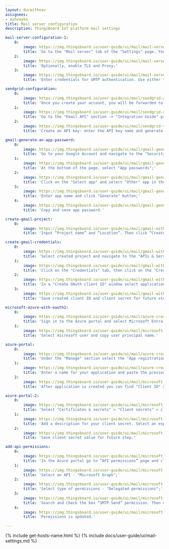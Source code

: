 ```yaml
---
layout: docwithnav
assignees:
- ashvayka
title: Mail server configuration
description: ThingsBoard IoT platform mail settings

mail-server-configuration-1:
    0:
        image: https://img.thingsboard.io/user-guide/ui/mail/mail-server-configuration-1-ce.png
        title: 'Go to the "Mail server" tab of the "Settings" page. You will be taken directly to the mail server settings. Fill in the "Mail From" field, select an SMTP provider, and proceed to the connection settings: choose the SMTP protocol, specify host and port of the SMTP server, and set the timeout;'
    2:
        image: https://img.thingsboard.io/user-guide/ui/mail/mail-server-configuration-2-ce.png
        title: 'Optionally, enable TLS and Proxy;'
    3:
        image: https://img.thingsboard.io/user-guide/ui/mail/mail-server-configuration-3-ce.png
        title: 'Enter credentials for SMTP authentication. Use either the "Basic" or "OAuth 2.0" authentication method. Now, you can send a test email to verify the settings. Finally, click "Save" to complete the mail server configuration.'

sendgrid-configuration:
    0:
        image: https://img.thingsboard.io/user-guide/ui/mail/sendgrid-welcome.png
        title: 'Once you create your account, you will be forwarded to the welcome page. Click "Start" button;'
    1:
        image: https://img.thingsboard.io/user-guide/ui/mail/sendgrid-smtp-relay.png
        title: 'Go to the "Email API" section -> "Integration Guide" page and choose a setup method - "SMTP Relay";'
    2:
        image: https://img.thingsboard.io/user-guide/ui/mail/sendgrid-token.png
        title: 'Create an API key: enter the API key name and generate it.'

gmail-generate-an-app-password:
    0:
        image: https://img.thingsboard.io/user-guide/ui/mail/gmail-generate-an-app-password-1.png
        title: 'Go to your Google Account and navigate to the "Security" page. Then select "2-Step Verification" tab;'
    1:
        image: https://img.thingsboard.io/user-guide/ui/mail/gmail-generate-an-app-password-2.png
        title: 'At the bottom of the page, select "App passwords";'
    2:
        image: https://img.thingsboard.io/user-guide/ui/mail/gmail-generate-an-app-password-3.png
        title: 'Click on the "Select app" and select "Other" app in the drop-down menu;'
    3:
        image: https://img.thingsboard.io/user-guide/ui/mail/gmail-generate-an-app-password-4.png
        title: 'Enter app name and click "Generate" button;'
    4:
        image: https://img.thingsboard.io/user-guide/ui/mail/gmail-generate-an-app-password-5.png
        title: 'Copy and save app password.'

create-gmail-project:
    0:
        image: https://img.thingsboard.io/user-guide/ui/mail/gmail-with-oauth2-1-pe.png
        title: 'Input “Project name” and “Location”. Then click “Create”. New project is created.'

create-gmail-credentials:
    0:
        image: https://img.thingsboard.io/user-guide/ui/mail/gmail-with-oauth2-2-pe.png
        title: 'Select created project and navigate to the "APIs & Services" page;'
    1:
        image: https://img.thingsboard.io/user-guide/ui/mail/gmail-with-oauth2-3-pe.png
        title: 'Click on the "Credentials" tab, then click on the "Create Credentials" button and select "OAuth client ID";'
    2:
        image: https://img.thingsboard.io/user-guide/ui/mail/gmail-with-oauth2-4-pe.png
        title: 'In a "Create OAuth client ID" window select application type - "Web application" and input the name of your OAuth2 client. Then, in the "Authorized redirect URIs" section, click the "+ Add URI" button and paste the previously copied "Redirect URI template". Click "Create";'
    3:
        image: https://img.thingsboard.io/user-guide/ui/mail/gmail-with-oauth2-5-pe.png
        title: 'Save created client ID and client secret for future steps.'

microsoft-azure-with-oauth2:
    0:
        image: https://img.thingsboard.io/user-guide/ui/mail/azure-create-application-1.png
        title: 'Sign in to the Azure portal and select Microsoft Entra ID;'
    1:
        image: https://img.thingsboard.io/user-guide/ui/mail/microsoft-azure-copy-user-principal-name-1-pe.png
        title: 'Select microsoft user and copy user principal name.'

azure-portal:
    0:
        image: https://img.thingsboard.io/user-guide/ui/mail/azure-create-application-2.png
        title: 'Under the "Manage" section select the "App registrations" page, and click the "New registration" button;'
    1:
        image: https://img.thingsboard.io/user-guide/ui/mail/azure-create-application-3.png
        title: 'Enter a name for your application and paste the previously copied "Redirect URI template". Click the "Register" button;'
    2:
        image: https://img.thingsboard.io/user-guide/ui/mail/microsoft-azure-with-oauth2-4-pe.png
        title: 'After application is created you can find "Client ID" and "Directory (tenant) ID" on "Overview" page. Save them for future steps.'

azure-portal-2:
    0:
        image: https://img.thingsboard.io/user-guide/ui/mail/microsoft-azure-with-oauth2-5-pe.png
        title: 'Select "Certificates & secrets" > "Client secrets" > click "New client secret" button;'
    1:
        image: https://img.thingsboard.io/user-guide/ui/mail/microsoft-azure-with-oauth2-6-pe.png
        title: 'Add a description for your client secret. Select an expiration for the secret or specify a custom lifetime. Click "Add";'
    2:
        image: https://img.thingsboard.io/user-guide/ui/mail/microsoft-azure-with-oauth2-7-pe.png
        title: 'Save client secret value for future step.'

add-api-permissions:
    0:
        image: https://img.thingsboard.io/user-guide/ui/mail/microsoft-azure-with-oauth2-api-permissions-1-pe.png
        title: 'In the Azure portal go to “API permissions” page and click “Add a permission” button;'
    1:
        image: https://img.thingsboard.io/user-guide/ui/mail/microsoft-azure-with-oauth2-api-permissions-2-pe.png
        title: 'Select an API - "Microsoft Graph";'
    2:
        image: https://img.thingsboard.io/user-guide/ui/mail/microsoft-azure-with-oauth2-api-permissions-3-pe.png
        title: 'Select type of permissions - "Delegated permissions";'
    3:
        image: https://img.thingsboard.io/user-guide/ui/mail/microsoft-azure-with-oauth2-api-permissions-4-pe.png
        title: 'Search and check the box “SMTP.Send” permission. Then click “Add permissions” button;'
    4:
        image: https://img.thingsboard.io/user-guide/ui/mail/microsoft-azure-with-oauth2-api-permissions-5-pe.png
        title: 'Permissions is updated.'

---
```


{% include get-hosts-name.html %}
{% include docs/user-guide/ui/mail-settings.md %}